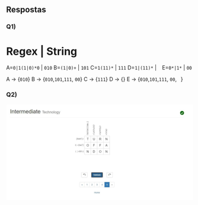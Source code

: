 ## Respostas
### Q1)
Regex          | String
======================================================
A=`0|1(1|0)*0`   | `010`
B=`(1|0)+`       | `101`
C=`1(11)*`       | `111`
D=`1|(11)*`      | ` `
E=`0*|1*`        | `00`

A -> {`010`}
B -> {`010`,`101`,`111`, `00`}
C -> {`111`}
D -> {}
E -> {`010`,`101`,`111`, `00`, ` `}

### Q2)
![Resposta](./crosswords.jpg)